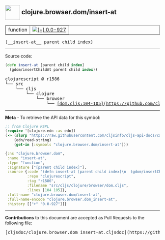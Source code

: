 ## <img width="48px" valign="middle" src="http://i.imgur.com/Hi20huC.png"> clojure.browser.dom/insert-at

 <table border="1">
<tr>

<td>function</td>
<td><a href="https://github.com/cljsinfo/cljs-api-docs/tree/0.0-927"><img valign="middle" alt="[+] 0.0-927" src="https://img.shields.io/badge/+-0.0--927-lightgrey.svg"></a> </td>
</tr>
</table>

 <samp>
(__insert-at__ parent child index)<br>
</samp>

---





Source code:

```clj
(defn insert-at [parent child index]
  (gdom/insertChildAt parent child index))
```

 <pre>
clojurescript @ r1586
└── src
    └── cljs
        └── clojure
            └── browser
                └── <ins>[dom.cljs:104-105](https://github.com/clojure/clojurescript/blob/r1586/src/cljs/clojure/browser/dom.cljs#L104-L105)</ins>
</pre>


---

__Meta__ - To retrieve the API data for this symbol:

```clj
;; from Clojure REPL
(require '[clojure.edn :as edn])
(-> (slurp "https://raw.githubusercontent.com/cljsinfo/cljs-api-docs/catalog/cljs-api.edn")
    (edn/read-string)
    (get-in [:symbols "clojure.browser.dom/insert-at"]))
```

```clj
{:ns "clojure.browser.dom",
 :name "insert-at",
 :type "function",
 :signature ["[parent child index]"],
 :source {:code "(defn insert-at [parent child index]\n  (gdom/insertChildAt parent child index))",
          :repo "clojurescript",
          :tag "r1586",
          :filename "src/cljs/clojure/browser/dom.cljs",
          :lines [104 105]},
 :full-name "clojure.browser.dom/insert-at",
 :full-name-encode "clojure.browser.dom_insert-at",
 :history [["+" "0.0-927"]]}

```

---

__Contributions__ to this document are accepted as Pull Requests to the following file:

 <pre>
[cljsdoc/clojure.browser.dom_insert-at.cljsdoc](https://github.com/cljsinfo/cljs-api-docs/blob/master/cljsdoc/clojure.browser.dom_insert-at.cljsdoc)
</pre>


